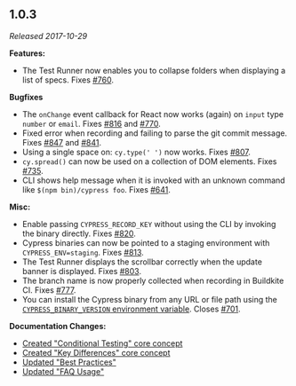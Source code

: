 ## 1.0.3

_Released 2017-10-29_

**Features:**

- The Test Runner now enables you to collapse folders when displaying a list of
  specs. Fixes [#760](https://github.com/cypress-io/cypress/issues/760).

**Bugfixes**

- The `onChange` event callback for React now works (again) on `input` type
  `number` or `email`. Fixes
  [#816](https://github.com/cypress-io/cypress/issues/816) and
  [#770](https://github.com/cypress-io/cypress/issues/770).
- Fixed error when recording and failing to parse the git commit message. Fixes
  [#847](https://github.com/cypress-io/cypress/issues/847) and
  [#841](https://github.com/cypress-io/cypress/issues/841).
- Using a single space on: `cy.type(' ')` now works. Fixes
  [#807](https://github.com/cypress-io/cypress/issues/807).
- `cy.spread()` can now be used on a collection of DOM elements. Fixes
  [#735](https://github.com/cypress-io/cypress/issues/735).
- CLI shows help message when it is invoked with an unknown command like
  `$(npm bin)/cypress foo`. Fixes
  [#641](https://github.com/cypress-io/cypress/issues/641).

**Misc:**

- Enable passing `CYPRESS_RECORD_KEY` without using the CLI by invoking the
  binary directly. Fixes
  [#820](https://github.com/cypress-io/cypress/issues/820).
- Cypress binaries can now be pointed to a staging environment with
  `CYPRESS_ENV=staging`. Fixes
  [#813](https://github.com/cypress-io/cypress/issues/813).
- The Test Runner displays the scrollbar correctly when the update banner is
  displayed. Fixes [#803](https://github.com/cypress-io/cypress/issues/803).
- The branch name is now properly collected when recording in Buildkite CI.
  Fixes [#777](https://github.com/cypress-io/cypress/issues/777).
- You can install the Cypress binary from any URL or file path using the
  [`CYPRESS_BINARY_VERSION` environment variable](/guides/getting-started/installing-cypress#Advanced).
  Closes [#701](https://github.com/cypress-io/cypress/issues/701).

**Documentation Changes:**

- [Created "Conditional Testing" core concept](/guides/core-concepts/conditional-testing)
- [Created "Key Differences" core concept](/guides/overview/key-differences)
- [Updated "Best Practices"](/guides/references/best-practices)
- [Updated "FAQ Usage"](/faq/questions/using-cypress-faq)
